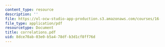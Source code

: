 ```yaml
---
content_type: resource
description: ''
file: https://ol-ocw-studio-app-production.s3.amazonaws.com/courses/16-13-aerodynamics-of-viscous-fluids-fall-2003/8dce70ab03e0b5a478dfb3d1cf8ff76d_correlations.pdf
file_type: application/pdf
resourcetype: Document
title: correlations.pdf
uid: 8dce70ab-03e0-b5a4-78df-b3d1cf8ff76d
---
```

